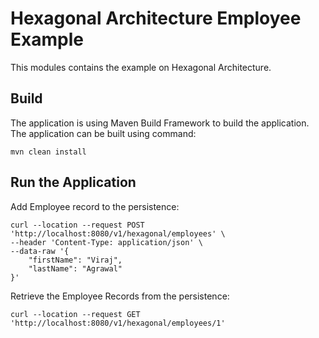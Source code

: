 # Hexagonal Architecture Employee Example
This modules contains the example on Hexagonal Architecture.

## Build
The application is using Maven Build Framework to build the application. The application can be built using command:

```
mvn clean install
```

## Run the Application

Add Employee record to the persistence:

```
curl --location --request POST 'http://localhost:8080/v1/hexagonal/employees' \
--header 'Content-Type: application/json' \
--data-raw '{
    "firstName": "Viraj",
    "lastName": "Agrawal"
}'
```

Retrieve the Employee Records from the persistence:

```
curl --location --request GET 'http://localhost:8080/v1/hexagonal/employees/1'
```
